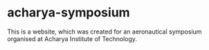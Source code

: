 # acharya-symposium
This is a website, which was created for an aeronautical symposium organised at Acharya Institute of Technology.

